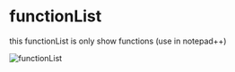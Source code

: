 # functionList
this functionList is only show functions (use in notepad++)

![functionList](https://s5.postimg.cc/vg9206ux3/function_List.png)
